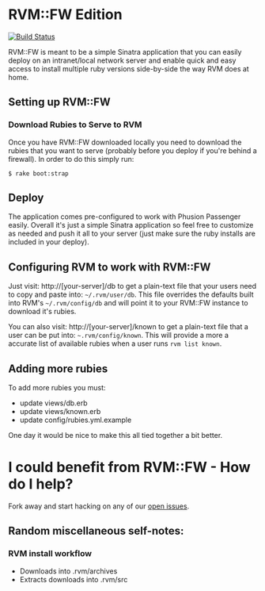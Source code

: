 # RVM::FW Edition

[![Build Status](https://secure.travis-ci.org/stevenhaddox/rvm_fw.png)](http://travis-ci.org/stevenhaddox/rvm_fw)

RVM::FW is meant to be a simple Sinatra application that you can easily deploy on an intranet/local network server and enable quick and easy access to install multiple ruby versions side-by-side the way RVM does at home.

## Setting up RVM::FW

### Download Rubies to Serve to RVM

Once you have RVM::FW downloaded locally you need to download the rubies that you want to serve (probably before you deploy if you're behind a firewall).  In order to do this simply run:

    $ rake boot:strap

## Deploy

The application comes pre-configured to work with Phusion Passenger easily.  Overall it's just a simple Sinatra application so feel free to customize as needed and push it all to your server (just make sure the ruby installs are included in your deploy).

## Configuring RVM to work with RVM::FW

Just visit: http://[your-server]/db to get a plain-text file that your users need to copy and paste into: `~/.rvm/user/db`.  This file overrides the defaults built into RVM's `~/.rvm/config/db` and will point it to your RVM::FW instance to download it's rubies.

You can also visit: http://[your-server]/known to get a plain-text file that a user can be put into: `~.rvm/config/known`. This will provide a more a accurate list of available rubies when a user runs `rvm list known`.

## Adding more rubies

To add more rubies you must:

* update views/db.erb
* update views/known.erb
* update config/rubies.yml.example

One day it would be nice to make this all tied together a bit better.

# I could benefit from RVM::FW - How do I help?

Fork away and start hacking on any of our [open issues](http://github.com/stevenhaddox/rvm_fw/issues).


## Random miscellaneous self-notes:

### RVM install workflow

- Downloads into .rvm/archives
- Extracts downloads into .rvm/src
